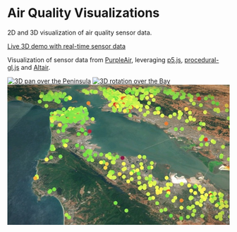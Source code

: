 # Air Quality Visualizations
2D and 3D visualization of air quality sensor data.

[Live 3D demo with real-time sensor data](https://olwal.github.io/air/3d/)

Visualization of sensor data from [PurpleAir](https://purpleair.com/), leveraging [p5.js](https://p5js.org/), [procedural-gl.js](https://github.com/felixpalmer/procedural-gl-js) and [Altair](https://altair-viz.github.io/).

[![3D pan over the Peninsula](media/peninsula_pan.gif)](https://olwal.github.io/air/3d/)
[![3D rotation over the Bay](media/bay_rotate.gif)](https://olwal.github.io/air/3d/)
[![3D visualization of air quality sensor data](media/air_sensors_smaller.jpg)](https://olwal.github.io/air/3d/)
